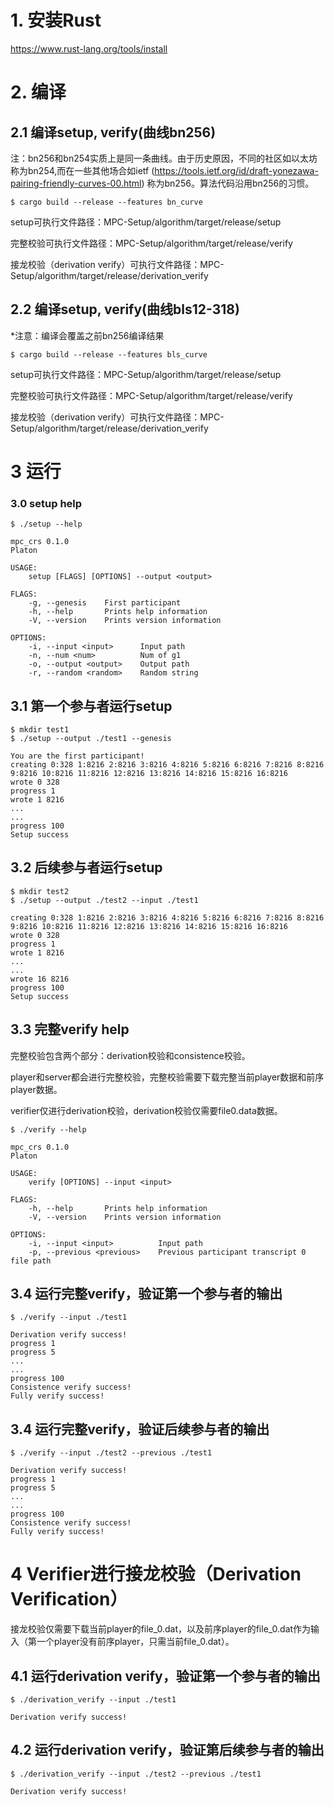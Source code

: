 # 1. 安装Rust

https://www.rust-lang.org/tools/install

# 2. 编译

## 2.1 编译setup, verify(曲线bn256)
注：bn256和bn254实质上是同一条曲线。由于历史原因，不同的社区如以太坊称为bn254,而在一些其他场合如ietf (https://tools.ietf.org/id/draft-yonezawa-pairing-friendly-curves-00.html)
称为bn256。算法代码沿用bn256的习惯。

```shell
$ cargo build --release --features bn_curve
```

setup可执行文件路径：MPC-Setup/algorithm/target/release/setup

完整校验可执行文件路径：MPC-Setup/algorithm/target/release/verify

接龙校验（derivation verify）可执行文件路径：MPC-Setup/algorithm/target/release/derivation_verify

## 2.2 编译setup, verify(曲线bls12-318)

*注意：编译会覆盖之前bn256编译结果

```shell
$ cargo build --release --features bls_curve
```

setup可执行文件路径：MPC-Setup/algorithm/target/release/setup

完整校验可执行文件路径：MPC-Setup/algorithm/target/release/verify

接龙校验（derivation verify）可执行文件路径：MPC-Setup/algorithm/target/release/derivation_verify


# 3 运行

### 3.0 setup help

```shell
$ ./setup --help

mpc_crs 0.1.0
Platon

USAGE:
    setup [FLAGS] [OPTIONS] --output <output>

FLAGS:
    -g, --genesis    First participant
    -h, --help       Prints help information
    -V, --version    Prints version information

OPTIONS:
    -i, --input <input>      Input path
    -n, --num <num>          Num of g1
    -o, --output <output>    Output path
    -r, --random <random>    Random string
```



## 3.1 第一个参与者运行setup

```shell
$ mkdir test1
$ ./setup --output ./test1 --genesis

You are the first participant!
creating 0:328 1:8216 2:8216 3:8216 4:8216 5:8216 6:8216 7:8216 8:8216 9:8216 10:8216 11:8216 12:8216 13:8216 14:8216 15:8216 16:8216
wrote 0 328
progress 1
wrote 1 8216
...
...
progress 100
Setup success
```



## 3.2 后续参与者运行setup

```shell
$ mkdir test2
$ ./setup --output ./test2 --input ./test1

creating 0:328 1:8216 2:8216 3:8216 4:8216 5:8216 6:8216 7:8216 8:8216 9:8216 10:8216 11:8216 12:8216 13:8216 14:8216 15:8216 16:8216
wrote 0 328
progress 1
wrote 1 8216
...
...
wrote 16 8216
progress 100
Setup success
```



## 3.3 完整verify help

完整校验包含两个部分：derivation校验和consistence校验。

player和server都会进行完整校验，完整校验需要下载完整当前player数据和前序player数据。

verifier仅进行derivation校验，derivation校验仅需要file0.data数据。

```shell
$ ./verify --help

mpc_crs 0.1.0
Platon

USAGE:
    verify [OPTIONS] --input <input>

FLAGS:
    -h, --help       Prints help information
    -V, --version    Prints version information

OPTIONS:
    -i, --input <input>          Input path
    -p, --previous <previous>    Previous participant transcript 0 file path
```



## 3.4 运行完整verify，验证第一个参与者的输出

```shell
$ ./verify --input ./test1

Derivation verify success!
progress 1
progress 5
...
...
progress 100
Consistence verify success!
Fully verify success!
```



## 3.4 运行完整verify，验证后续参与者的输出

```shell
$ ./verify --input ./test2 --previous ./test1

Derivation verify success!
progress 1
progress 5
...
...
progress 100
Consistence verify success!
Fully verify success!
```

# 4 Verifier进行接龙校验（Derivation Verification）

接龙校验仅需要下载当前player的file_0.dat，以及前序player的file_0.dat作为输入（第一个player没有前序player，只需当前file_0.dat）。

## 4.1 运行derivation verify，验证第一个参与者的输出

```shell
$ ./derivation_verify --input ./test1

Derivation verify success!
```

## 4.2 运行derivation verify，验证第后续参与者的输出
```shell
$ ./derivation_verify --input ./test2 --previous ./test1

Derivation verify success!
```
